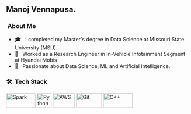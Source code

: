<h2> Manoj Vennapusa.</h2>

<h3> &nbsp;About Me </h3>

- 🎓 &nbsp; I completed my Master's degree in Data Science at Missouri State University (MSU).
- 💼 &nbsp; Worked as a Research Engineer in In-Vehicle Infotainment Segment at Hyundai Mobis
- 🌱 &nbsp; Passionate about Data Science, ML and Artificial Intelligence.

<h3> 🛠 &nbsp;Tech Stack</h3>

<p align="left">
	<img title="Spark" src="https://raw.githubusercontent.com/Thomas-George-T/Thomas-George-T/master/assets/apache_spark.svg" width="80" height="40" />
	<img title="Python" src="https://raw.githubusercontent.com/Thomas-George-T/Thomas-George-T/master/assets/python.svg" width="40" height="40" />
	<img title="AWS" src="https://raw.githubusercontent.com/Thomas-George-T/Thomas-George-T/master/assets/aws.svg" width="60" height="40" />
	<img title="Git" src="https://raw.githubusercontent.com/Thomas-George-T/Thomas-George-T/master/assets/git.svg" width="70" height="40" />
	<img title="C++" src="https://raw.githubusercontent.com/Thomas-George-T/Thomas-George-T/master/assets/c++.svg" width="80" height="40" />
</p>

